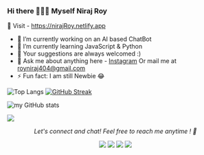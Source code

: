 ### Hi there 🙋🏻‍♂️ Myself Niraj Roy

💌 Visit - https://nirajRoy.netlify.app 


- 🔭 I’m currently working on an AI based ChatBot
- 🌱 I’m currently learning JavaScript & Python
- 🥰 Your suggestions are always welcomed :)
- 💬 Ask me about anything here - [Instagram](https://instagram.com/_oye_niraj)
      Or mail me at royniraj404@gmail.com
- ⚡ Fun fact: I am still Newbie 😂




![Top Langs](https://github-readme-stats.vercel.app/api/top-langs/?username=NIRAJ-ROY)
[![GitHub Streak](https://github-readme-streak-stats.herokuapp.com?user=Niraj-Roy&theme=Javascript-dark&date_format=j%20M%5B%20Y%5D)](https://git.io/streak-stats)

![my GitHub stats](https://github-readme-stats.vercel.app/api?username=Niraj-Roy&theme=highcontrast&show_icons=true)


![](https://komarev.com/ghpvc/?username=Niraj-Roy&color=brightgreen)



<p align="center">
  <i>Let's connect and chat! Feel free to reach me anytime ! 🥰</i>

 <br>
<p align="center">
    <a href="https://twitter.com/royniraj404" alt="Twitter"><img src="https://raw.githubusercontent.com/jayehernandez/jayehernandez/3f5402efef9a0ae89211a6e04609558e862ca616/readme/twitter-fill.svg"></a>
    <a href="https://https://www.linkedin.com/in/niraj-roy-777649228" alt="Linkedin"><img src="https://raw.githubusercontent.com/jayehernandez/jayehernandez/3f5402efef9a0ae89211a6e04609558e862ca616/readme/linkedin-fill.svg"></a>
    <a href="mailto: royniraj404@gmail.com" alt="Contact me"><img src="https://raw.githubusercontent.com/jayehernandez/jayehernandez/3f5402efef9a0ae89211a6e04609558e862ca616/readme/mail-fill.svg"></a>
    <a href="https://NirajRoy.netlify.app" alt="My site"><img src="https://raw.githubusercontent.com/jayehernandez/jayehernandez/3f5402efef9a0ae89211a6e04609558e862ca616/readme/external-link-line.svg"></a>
  </p>


</p>
